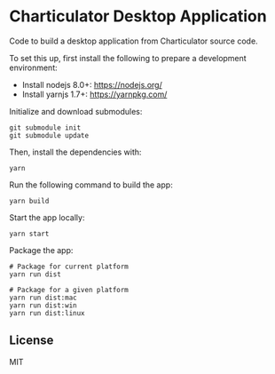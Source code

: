 Charticulator Desktop Application
====

Code to build a desktop application from Charticulator source code.

To set this up, first install the following to prepare a development environment:

- Install nodejs 8.0+: https://nodejs.org/
- Install yarnjs 1.7+: https://yarnpkg.com/

Initialize and download submodules:

    git submodule init
    git submodule update

Then, install the dependencies with:

    yarn

Run the following command to build the app:

    yarn build

Start the app locally:

    yarn start

Package the app:

    # Package for current platform
    yarn run dist

    # Package for a given platform
    yarn run dist:mac
    yarn run dist:win
    yarn run dist:linux

License
----

MIT
